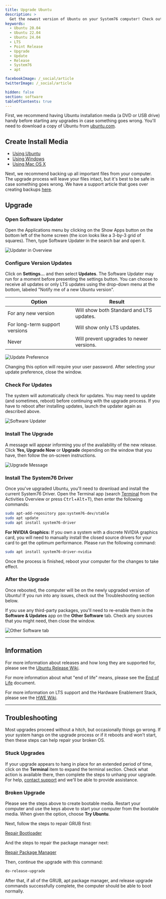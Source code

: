 ```yaml
---
title: Upgrade Ubuntu
description: >
  Get the newest version of Ubuntu on your System76 computer! Check out our upgrade directions.
keywords:
  - Ubuntu 20.04
  - Ubuntu 22.04
  - Ubuntu 24.04
  - LTS
  - Point Release
  - Upgrade
  - Update
  - Release
  - System76
  - apt

facebookImage: /_social/article
twitterImage: /_social/article

hidden: false
section: software
tableOfContents: true
---
```


First, we recommend having Ubuntu installation media (a DVD or USB drive) handy before starting any upgrades in case something goes wrong. You'll need to download a copy of Ubuntu from [ubuntu.com](http://www.ubuntu.com/download/desktop).

## Create Install Media

- [Using Ubuntu](http://www.ubuntu.com/download/desktop/create-a-usb-stick-on-ubuntu)
- [Using Windows](http://www.ubuntu.com/download/desktop/create-a-usb-stick-on-windows)
- [Using Mac OS X](http://www.ubuntu.com/download/desktop/create-a-usb-stick-on-mac-osx)

Next, we recommend backing up all important files from your computer. The upgrade process will leave your files intact, but it's best to be safe in case something goes wrong. We have a support article that goes over creating backups [here](/articles/backup-files).

## Upgrade

### Open Software Updater

Open the Applications menu by clicking on the Show Apps button on the bottom left of the home screen (the icon looks like a 3-by-3 grid of squares). Then, type Software Updater in the search bar and open it.

![Updater in Overview](/images/upgrade-ubuntu/ubuntu-update.png)

### Configure Version Updates

Click on **Settings…** and then select **Updates**. The Software Updater may run for a moment before presenting the settings button. You can choose to receive all updates or only LTS updates using the drop-down menu at the bottom, labeled "Notify me of a new Ubuntu version".

Option | Result
------ | ------
For any new version | Will show both Standard and LTS updates.
For long-term support versions | Will show only LTS updates.
Never | Will prevent upgrades to newer versions.

![Update Preference](/images/upgrade-ubuntu/notification-preference.png)

Changing this option will require your user password. After selecting your update preference, close the window.

### Check For Updates

The system will automatically check for updates. You may need to update (and sometimes, reboot) before continuing with the upgrade process. If you have to reboot after installing updates, launch the updater again as described above.

<!-- ![Software Updater](/images/upgrade-ubuntu/Step-2.png) -->

![Software Updater](/images/upgrade-ubuntu/ubuntu-24.04-upgrade-prompt.png)

### Install The Upgrade

A message will appear informing you of the availability of the new release. Click **Yes, Upgrade Now**  or **Upgrade** depending on the window that you have, then follow the on-screen instructions.

![Upgrade Message](/images/upgrade-ubuntu/ubuntu-24.04-upgrade-window.png)

### Install The System76 Driver

Once you've upgraded Ubuntu, you'll need to download and install the current System76 Driver. Open the Terminal app (search <u>Terminal</u> from the Activities Overview or press <kbd>Ctrl</kbd>+<kbd>Alt</kbd>+<kbd>T</kbd>), then enter the following commands:

```bash
sudo apt-add-repository ppa:system76-dev/stable
sudo apt update
sudo apt install system76-driver
```

**For NVIDIA Graphics:** If you own a system with a discrete NVIDIA graphics card, you will need to manually install the closed source drivers for your card to get the optimum performance. Please run the following command:

```bash
sudo apt install system76-driver-nvidia
```

Once the process is finished, reboot your computer for the changes to take effect.

### After the Upgrade

Once rebooted, the computer will be on the newly upgraded version of Ubuntu! If you run into any issues, check out the Troubleshooting section below.

If you use any third-party packages, you'll need to re-enable them in the **Software & Updates** app on the **Other Software** tab. Check any sources that you might need, then close the window.

![Other Software tab](/images/upgrade-ubuntu/Other-Software.png)

---

## Information

For more information about releases and how long they are supported for, please see the [Ubuntu Release Wiki](https://wiki.ubuntu.com/Releases).

For more information about what "end of life" means, please see the [End of Life](https://www.ubuntu.com/info/release-end-of-life) document.

For more information on LTS support and the Hardware Enablement Stack, please see the [HWE Wiki](https://wiki.ubuntu.com/Kernel/LTSEnablementStack).

---

## Troubleshooting

Most upgrades proceed without a hitch, but occasionally things go wrong. If your system hangs on the upgrade process or if it reboots and won't start, then these steps can help repair your broken OS.

### Stuck Upgrades

If your upgrade appears to hang in place for an extended period of time, click on the **Terminal** item to expand the terminal section. Check what action is available there, then complete the steps to unhang your upgrade. For help, [contact support](https://system76.com/my-account/support-tickets/new) and we'll be able to provide assistance.

### Broken Upgrade

Please see the steps above to create bootable media. Restart your computer and use the keys above to start your computer from the bootable media. When given the option, choose **Try Ubuntu**.

Next, follow the steps to repair GRUB first:

[Repair Bootloader](/articles/bootloader/)

And the steps to repair the package manager next:

[Repair Package Manager](/articles/package-manager-ubuntu/)

Then, continue the upgrade with this command:

```bash
do-release-upgrade
```

After that, if all of the GRUB, apt package manager, and release upgrade commands successfully complete, the computer should be able to boot normally.
